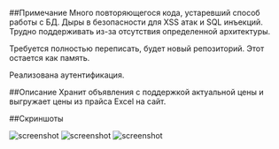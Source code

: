 ##Примечание
Много повторяющегося кода, устаревший способ работы с БД. Дыры в безопасности для XSS атак и SQL инъекций. Трудно поддерживать из-за отсутствия определенной архитектуры.

Требуется полностью переписать, будет новый репозиторий. Этот остается как память. 

Реализована аутентификация.

##Описание
Хранит объявления с поддержкой актуальной цены и выгружает цены из прайса Excel на сайт.

##Скриншоты

![screenshot](https://github.com/grigoryMovchan/appsForStore/blob/master/screenshots/add.png)
![screenshot](https://github.com/grigoryMovchan/appsForStore/blob/master/screenshots/load.png)
![screenshot](https://github.com/grigoryMovchan/appsForStore/blob/master/screenshots/log.png)
